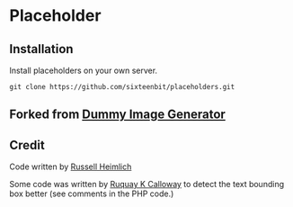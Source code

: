 # Placeholder

## Installation

Install placeholders on your own server.

`git clone https://github.com/sixteenbit/placeholders.git`

## Forked from [Dummy Image Generator](https://github.com/kingkool68/dummyimage)

## Credit

Code written by [Russell Heimlich](http://www.russellheimlich.com/blog)

Some code was written by [Ruquay K Calloway](http://ruquay.com/sandbox/imagettf/) to detect the text bounding box better (see comments in the PHP code.)
